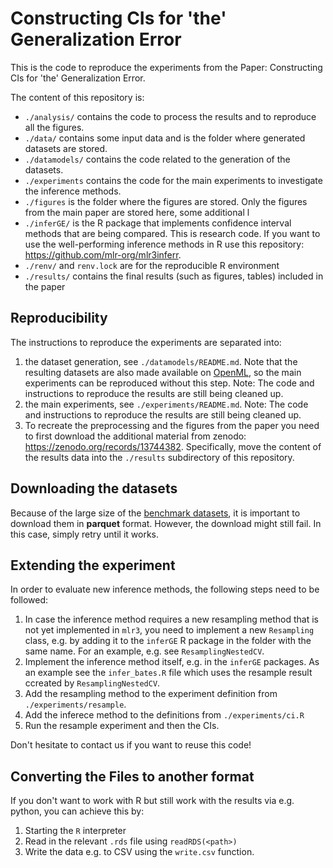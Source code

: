 # Constructing CIs for 'the'  Generalization Error

This is the code to reproduce the experiments from the Paper: Constructing CIs for 'the' Generalization Error.

The content of this repository is:

* `./analysis/` contains the code to process the results and to reproduce all the figures.
* `./data/` contains some input data and is the folder where generated datasets are stored.
* `./datamodels/` contains the code related to the generation of the datasets.
* `./experiments` contains the code for the main experiments to investigate the inference methods.
* `./figures` is the folder where the figures are stored.
  Only the figures from the main paper are stored here, some additional l
* `./inferGE/` is the R package that implements confidence interval methods that are being compared.
   This is research code.
   If you want to use the well-performing inference methods in R use this repository: https://github.com/mlr-org/mlr3inferr.
* `./renv/` and `renv.lock` are for the reproducible R environment
* `./results/` contains the final results (such as figures, tables) included in the paper

## Reproducibility

The instructions to reproduce the experiments are separated into:

1. the dataset generation, see `./datamodels/README.md`. Note that the resulting datasets are also made available on
   [OpenML](https://openml.org), so the main experiments can be reproduced without this step.
   Note: The code and instructions to reproduce the results are still being cleaned up.
1. the main experiments, see `./experiments/README.md`.
   Note: The code and instructions to reproduce the results are still being cleaned up.
1. To recreate the preprocessing and the figures from the paper you need to first download 
   the additional material from zenodo: https://zenodo.org/records/13744382.
   Specifically, move the content of the results data into the `./results` subdirectory of this repository.
   

## Downloading the datasets

Because of the large size of the [benchmark datasets](https://www.openml.org/search?type=study&study_type=task&id=441), it is important to download them in **parquet** format.
However, the download might still fail. In this case, simply retry until it works.


## Extending the experiment

In order to evaluate new inference methods, the following steps need to be followed:

1. In case the inference method requires a new resampling method that is not yet implemented in `mlr3`, you need to implement a new `Resampling` class, e.g. by adding it to the `inferGE` R package in the folder with the same name.
   For an example, e.g. see `ResamplingNestedCV`.
1. Implement the inference method itself, e.g. in the `inferGE` packages.
   As an example see the `infer_bates.R` file which uses the resample result ccreated by `ResamplingNestedCV`.
1. Add the resampling method to the experiment definition from `./experiments/resample`.
1. Add the inferece method to the definitions from `./experiments/ci.R`
1. Run the resample experiment and then the CIs.

Don't hesitate to contact us if you want to reuse this code!

## Converting the Files to another format

If you don't want to work with R but still work with the results via e.g. python, you can achieve this by:

1. Starting the `R` interpreter
2. Read in the relevant `.rds` file using `readRDS(<path>)` 
3. Write the data e.g. to CSV using the `write.csv` function.
